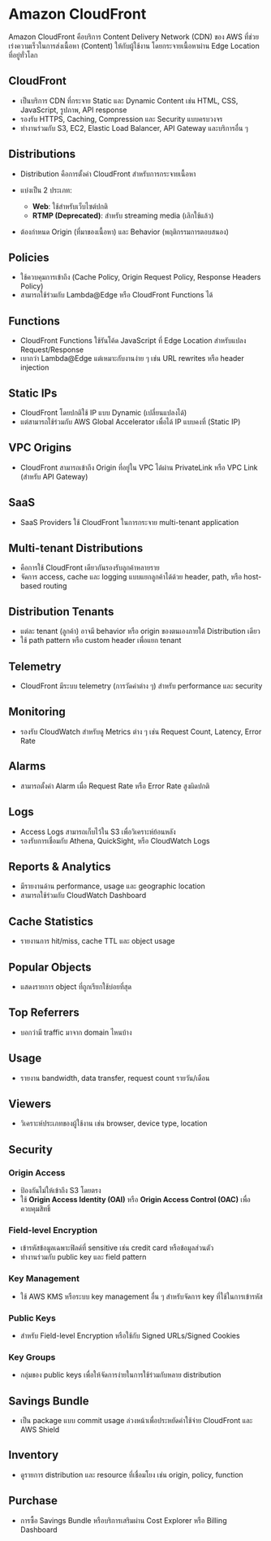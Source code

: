 # Amazon CloudFront

Amazon CloudFront คือบริการ Content Delivery Network (CDN) ของ AWS ที่ช่วยเร่งความเร็วในการส่งเนื้อหา (Content) ให้กับผู้ใช้งาน โดยกระจายเนื้อหาผ่าน Edge Location ที่อยู่ทั่วโลก

## CloudFront

* เป็นบริการ CDN ที่กระจาย Static และ Dynamic Content เช่น HTML, CSS, JavaScript, รูปภาพ, API response
* รองรับ HTTPS, Caching, Compression และ Security แบบครบวงจร
* ทำงานร่วมกับ S3, EC2, Elastic Load Balancer, API Gateway และบริการอื่น ๆ

## Distributions

* Distribution คือการตั้งค่า CloudFront สำหรับการกระจายเนื้อหา
* แบ่งเป็น 2 ประเภท:

  * **Web**: ใช้สำหรับเว็บไซต์ปกติ
  * **RTMP (Deprecated)**: สำหรับ streaming media (เลิกใช้แล้ว)
* ต้องกำหนด Origin (ที่มาของเนื้อหา) และ Behavior (พฤติกรรมการตอบสนอง)

## Policies

* ใช้ควบคุมการเข้าถึง (Cache Policy, Origin Request Policy, Response Headers Policy)
* สามารถใช้ร่วมกับ Lambda\@Edge หรือ CloudFront Functions ได้

## Functions

* CloudFront Functions ใช้รันโค้ด JavaScript ที่ Edge Location สำหรับแปลง Request/Response
* เบากว่า Lambda\@Edge แต่เหมาะกับงานง่าย ๆ เช่น URL rewrites หรือ header injection

## Static IPs

* CloudFront โดยปกติใช้ IP แบบ Dynamic (เปลี่ยนแปลงได้)
* แต่สามารถใช้ร่วมกับ AWS Global Accelerator เพื่อได้ IP แบบคงที่ (Static IP)

## VPC Origins

* CloudFront สามารถเข้าถึง Origin ที่อยู่ใน VPC ได้ผ่าน PrivateLink หรือ VPC Link (สำหรับ API Gateway)

## SaaS

* SaaS Providers ใช้ CloudFront ในการกระจาย multi-tenant application

## Multi-tenant Distributions

* คือการใช้ CloudFront เดียวกันรองรับลูกค้าหลายราย
* จัดการ access, cache และ logging แบบแยกลูกค้าได้ด้วย header, path, หรือ host-based routing

## Distribution Tenants

* แต่ละ tenant (ลูกค้า) อาจมี behavior หรือ origin ของตนเองภายใต้ Distribution เดียว
* ใช้ path pattern หรือ custom header เพื่อแยก tenant

## Telemetry

* CloudFront มีระบบ telemetry (การวัดค่าต่าง ๆ) สำหรับ performance และ security

## Monitoring

* รองรับ CloudWatch สำหรับดู Metrics ต่าง ๆ เช่น Request Count, Latency, Error Rate

## Alarms

* สามารถตั้งค่า Alarm เมื่อ Request Rate หรือ Error Rate สูงผิดปกติ

## Logs

* Access Logs สามารถเก็บไว้ใน S3 เพื่อวิเคราะห์ย้อนหลัง
* รองรับการเชื่อมกับ Athena, QuickSight, หรือ CloudWatch Logs

## Reports & Analytics

* มีรายงานด้าน performance, usage และ geographic location
* สามารถใช้ร่วมกับ CloudWatch Dashboard

## Cache Statistics

* รายงานการ hit/miss, cache TTL และ object usage

## Popular Objects

* แสดงรายการ object ที่ถูกเรียกใช้บ่อยที่สุด

## Top Referrers

* บอกว่ามี traffic มาจาก domain ไหนบ้าง

## Usage

* รายงาน bandwidth, data transfer, request count รายวัน/เดือน

## Viewers

* วิเคราะห์ประเภทของผู้ใช้งาน เช่น browser, device type, location

## Security

### Origin Access

* ป้องกันไม่ให้เข้าถึง S3 โดยตรง
* ใช้ **Origin Access Identity (OAI)** หรือ **Origin Access Control (OAC)** เพื่อควบคุมสิทธิ์

### Field-level Encryption

* เข้ารหัสข้อมูลเฉพาะฟิลด์ที่ sensitive เช่น credit card หรือข้อมูลส่วนตัว
* ทำงานร่วมกับ public key และ field pattern

### Key Management

* ใช้ AWS KMS หรือระบบ key management อื่น ๆ สำหรับจัดการ key ที่ใช้ในการเข้ารหัส

### Public Keys

* สำหรับ Field-level Encryption หรือใช้กับ Signed URLs/Signed Cookies

### Key Groups

* กลุ่มของ public keys เพื่อให้จัดการง่ายในการใช้ร่วมกับหลาย distribution

## Savings Bundle

* เป็น package แบบ commit usage ล่วงหน้าเพื่อประหยัดค่าใช้จ่าย CloudFront และ AWS Shield

## Inventory

* ดูรายการ distribution และ resource ที่เชื่อมโยง เช่น origin, policy, function

## Purchase

* การซื้อ Savings Bundle หรือบริการเสริมผ่าน Cost Explorer หรือ Billing Dashboard